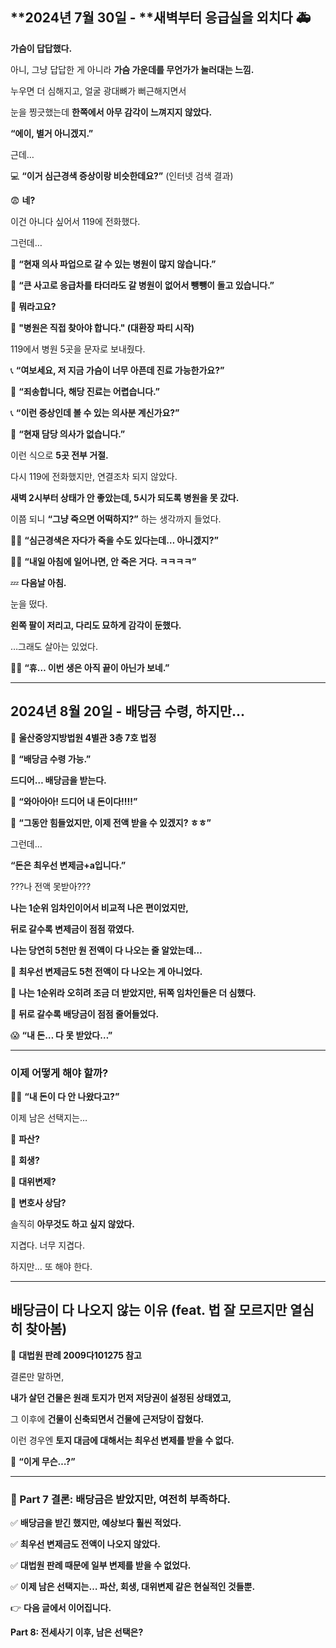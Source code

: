 ## **2024년 7월 30일 - **새벽부터 응급실을 외치다 🚑

  

**가슴이 답답했다.**

  

아니, 그냥 답답한 게 아니라 **가슴 가운데를 무언가가 눌러대는 느낌.**

  

누우면 더 심해지고, 얼굴 광대뼈가 뻐근해지면서

눈을 찡긋했는데 **한쪽에서 아무 감각이 느껴지지 않았다.**

  

**“에이, 별거 아니겠지.”**

  

근데…

  

💻 **“이거 심근경색 증상이랑 비슷한데요?”** (인터넷 검색 결과)

  
😨 **네?**


이건 아니다 싶어서 119에 전화했다.

  

그런데…

  

🚨 **“현재 의사 파업으로 갈 수 있는 병원이 많지 않습니다.”**
 
🚨 **“큰 사고로 응급차를 타더라도 갈 병원이 없어서 뺑뺑이 돌고 있습니다.”**

  
🤯 **뭐라고요?**

  
🚨 **"병원은 직접 찾아야 합니다." (대환장 파티 시작)**

  

119에서 병원 5곳을 문자로 보내줬다.

  

📞 **“여보세요, 저 지금 가슴이 너무 아픈데 진료 가능한가요?”**

🏥 **“죄송합니다, 해당 진료는 어렵습니다.”**

📞 **“이런 증상인데 볼 수 있는 의사분 계신가요?”**

🏥 **“현재 담당 의사가 없습니다.”**

  

이런 식으로 **5곳 전부 거절.**

  

다시 119에 전화했지만, 연결조차 되지 않았다.

**새벽 2시부터 상태가 안 좋았는데, 5시가 되도록 병원을 못 갔다.**

  

이쯤 되니 **“그냥 죽으면 어떡하지?”** 하는 생각까지 들었다.

  

😵‍💫 **“심근경색은 자다가 죽을 수도 있다는데… 아니겠지?”**

😵‍💫 **“내일 아침에 일어나면, 안 죽은 거다. ㅋㅋㅋㅋ”**

  
💤 **다음날 아침.**

  

눈을 떴다.

  

**왼쪽 팔이 저리고, 다리도 묘하게 감각이 둔했다.**

  

…그래도 살아는 있었다.

  

😮‍💨 **“휴… 이번 생은 아직 끝이 아닌가 보네.”**

---

## **2024년 8월 20일 - 배당금 수령, 하지만…**

  

📍 **울산중앙지방법원 4별관 3층 7호 법정**

  

📩 **“배당금 수령 가능.”**

  

**드디어… 배당금을 받는다.**

  
🤩 **“와아아아! 드디어 내 돈이다!!!!”** 

🤩 **“그동안 힘들었지만, 이제 전액 받을 수 있겠지? ㅎㅎ”**



그런데…

  

**“돈은 최우선 변제금+a입니다.”**

  

???나 전액 못받아???

  
  
**나는 1순위 임차인이어서 비교적 나은 편이었지만,**

**뒤로 갈수록 변제금이 점점 깎였다.**

  

**나는 당연히 5천만 원 전액이 다 나오는 줄 알았는데…**

  

🔹 **최우선 변제금도 5천 전액이 다 나오는 게 아니었다.**

🔹 **나는 1순위라 오히려 조금 더 받았지만, 뒤쪽 임차인들은 더 심했다.**

🔹 **뒤로 갈수록 배당금이 점점 줄어들었다.**

  

😱 **“내 돈… 다 못 받았다…”**

---

### **이제 어떻게 해야 할까?**

  
😵‍💫 **“내 돈이 다 안 나왔다고?”**

  

이제 남은 선택지는…

  

🔹 **파산?**

🔹 **회생?**

🔹 **대위변제?**

🔹 **변호사 상담?**

  

솔직히 **아무것도 하고 싶지 않았다.**

  

지겹다. 너무 지겹다.

  

하지만… 또 해야 한다.

---

## **배당금이 다 나오지 않는 이유 (feat. 법 잘 모르지만 열심히 찾아봄)**

  

📌 **대법원 판례 2009다101275 참고**

  
결론만 말하면,

  

**내가 살던 건물은 원래 토지가 먼저 저당권이 설정된 상태였고,**

그 이후에 **건물이 신축되면서 건물에 근저당이 잡혔다.**

  

이런 경우엔 **토지 대금에 대해서는 최우선 변제를 받을 수 없다.**

  

🤯 **“이게 무슨…?”**

---

### **📌 Part 7 결론: 배당금은 받았지만, 여전히 부족하다.**

  
✅ **배당금을 받긴 했지만, 예상보다 훨씬 적었다.**


✅ **최우선 변제금도 전액이 나오지 않았다.**

  

✅ **대법원 판례 때문에 일부 변제를 받을 수 없었다.**

  

✅ **이제 남은 선택지는… 파산, 회생, 대위변제 같은 현실적인 것들뿐.**

  

👉 **다음 글에서 이어집니다.**

**Part 8: 전세사기 이후, 남은 선택은?** 
